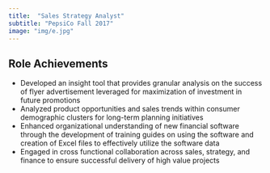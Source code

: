 ```yaml
---
title:  "Sales Strategy Analyst"
subtitle: "PepsiCo Fall 2017"
image: "img/e.jpg"
---
```


## Role Achievements
- Developed an insight tool that provides granular analysis on the success of flyer advertisement leveraged for maximization of investment in future promotions
- Analyzed product opportunities and sales trends within consumer demographic clusters for long-term planning initiatives
- Enhanced organizational understanding of new financial software through the development of training guides on using the software and creation of Excel files to effectively utilize the software data
- Engaged in cross functional collaboration across sales, strategy, and finance to ensure successful delivery of high value projects